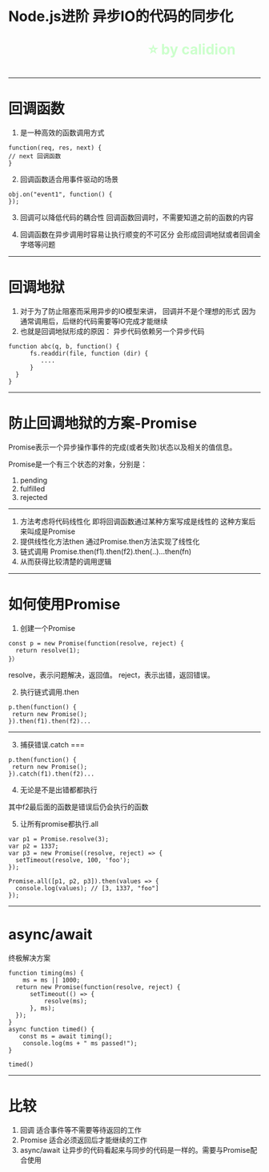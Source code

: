 <!--
$theme: gaia
template: gaia
-->


Node.js进阶
异步IO的代码的同步化<p style="text-align:right;font-size:28px;margin-right:50px;color:#cFc;">:star: by calidion</p>
===
---
回调函数
===
1. 是一种高效的函数调用方式
```
function(req, res, next) {
// next 回调函数
}
```
2. 回调函数适合用事件驱动的场景
```
obj.on("event1", function() {
});
```

3. 回调可以降低代码的耦合性
回调函数回调时，不需要知道之前的函数的内容 

4. 回调函数在异步调用时容易让执行顺变的不可区分
会形成回调地狱或者回调金字塔等问题

---
回调地狱
===
1. 对于为了防止阻塞而采用异步的IO模型来讲，
回调并不是个理想的形式
因为通常调用后，后继的代码需要等IO完成才能继续
2. 也就是回调地狱形成的原因：
异步代码依赖另一个异步代码
```
function abc(q, b, function() {
      fs.readdir(file, function (dir) {
         ....
      }
  }
}
```
---
防止回调地狱的方案-Promise
===
Promise表示一个异步操作事件的完成(或者失败)状态以及相关的值信息。

Promise是一个有三个状态的对象，分别是：
1. pending
2. fulfilled
3. rejected

---

1. 方法考虑将代码线性化
即将回调函数通过某种方案写成是线性的
这种方案后来叫成是Promise
2. 提供线性化方法then
通过Promise.then方法实现了线性化
3. 链式调用
Promise.then(f1).then(f2).then(..)...then(fn)
4. 从而获得比较清楚的调用逻辑

---
如何使用Promise
===
1. 创建一个Promise

```
const p = new Promise(function(resolve, reject) {
  return resolve(1);
}）
```
resolve，表示问题解决，返回值。
reject，表示出错，返回错误。

2. 执行链式调用.then

```
p.then(function() {
 return new Promise();
}).then(f1).then(f2)...
```
---
3. 捕获错误.catch
===
```
p.then(function() {
 return new Promise();
}).catch(f1).then(f2)...
```

4. 无论是不是出错都都执行

其中f2最后面的函数是错误后仍会执行的函数

5. 让所有promise都执行.all

```
var p1 = Promise.resolve(3);
var p2 = 1337;
var p3 = new Promise((resolve, reject) => {
  setTimeout(resolve, 100, 'foo');
}); 

Promise.all([p1, p2, p3]).then(values => { 
  console.log(values); // [3, 1337, "foo"] 
});
```

---
async/await
===
终极解决方案

```
function timing(ms) {
	ms = ms || 1000;
  return new Promise(function(resolve, reject) {
	  setTimeout(() => {
		  resolve(ms);
	  }, ms);
  });
}
async function timed() {
   const ms = await timing();
	console.log(ms + " ms passed!");
}

timed()
```
---
比较
===
1. 回调
适合事件等不需要等待返回的工作
2. Promise
适合必须返回后才能继续的工作
3. async/await
让异步的代码看起来与同步的代码是一样的。需要与Promise配合使用













